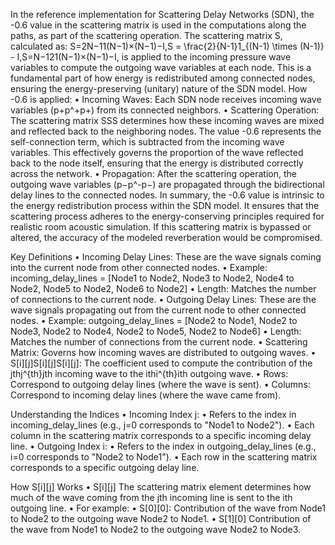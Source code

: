 In the reference implementation for Scattering Delay Networks (SDN), the -0.6 value in the scattering matrix is used in the computations along the paths, as part of the scattering operation. The scattering matrix S, calculated as:
S=2N−11(N−1)×(N−1)−I,S = \frac{2}{N-1}1_{(N-1) \times (N-1)} - I,S=N−12​1(N−1)×(N−1)​−I,
is applied to the incoming pressure wave variables to compute the outgoing wave variables at each node. This is a fundamental part of how energy is redistributed among connected nodes, ensuring the energy-preserving (unitary) nature of the SDN model.
How -0.6 is applied:
	•	Incoming Waves: Each SDN node receives incoming wave variables (p+p^+p+) from its connected neighbors.
	•	Scattering Operation: The scattering matrix SSS determines how these incoming waves are mixed and reflected back to the neighboring nodes. The value -0.6 represents the self-connection term, which is subtracted from the incoming wave variables. This effectively governs the proportion of the wave reflected back to the node itself, ensuring that the energy is distributed correctly across the network.
	•	Propagation: After the scattering operation, the outgoing wave variables (p−p^-p−) are propagated through the bidirectional delay lines to the connected nodes.
In summary, the -0.6 value is intrinsic to the energy redistribution process within the SDN model. It ensures that the scattering process adheres to the energy-conserving principles required for realistic room acoustic simulation. If this scattering matrix is bypassed or altered, the accuracy of the modeled reverberation would be compromised.

Key Definitions
	•	Incoming Delay Lines: These are the wave signals coming into the current node from other connected nodes.
	•	Example: incoming_delay_lines = [Node1 to Node2, Node3 to Node2, Node4 to Node2, Node5 to Node2, Node6 to Node2]
	•	Length: Matches the number of connections to the current node.
	•	Outgoing Delay Lines: These are the wave signals propagating out from the current node to other connected nodes.
	•	Example: outgoing_delay_lines = [Node2 to Node1, Node2 to Node3, Node2 to Node4, Node2 to Node5, Node2 to Node6]
	•	Length: Matches the number of connections from the current node.
	•	Scattering Matrix: Governs how incoming waves are distributed to outgoing waves.
	•	S[i][j]S[i][j]S[i][j]: The coefficient used to compute the contribution of the jthj^{th}jth incoming wave to the ithi^{th}ith outgoing wave.
	•	Rows: Correspond to outgoing delay lines (where the wave is sent).
	•	Columns: Correspond to incoming delay lines (where the wave came from).

Understanding the Indices
	•	Incoming Index j:
	•	Refers to the index in incoming_delay_lines (e.g., j=0 corresponds to "Node1 to Node2").
	•	Each column in the scattering matrix corresponds to a specific incoming delay line.
	•	Outgoing Index i:
	•	Refers to the index in outgoing_delay_lines (e.g., i=0 corresponds to "Node2 to Node1").
	•	Each row in the scattering matrix corresponds to a specific outgoing delay line.

How S[i][j] Works
	•	S[i][j] The scattering matrix element determines how much of the wave coming from the jth incoming line is sent to the ith outgoing line.
	•	For example:
	•	S[0][0]: Contribution of the wave from Node1 to Node2 to the outgoing wave Node2 to Node1.
	•	S[1][0] Contribution of the wave from Node1 to Node2 to the outgoing wave Node2 to Node3.


